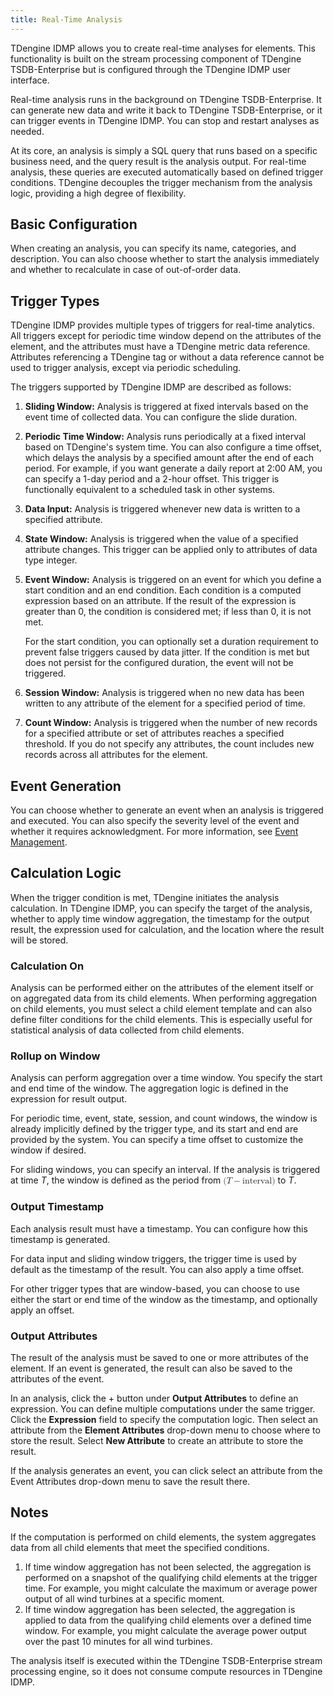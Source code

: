 ```yaml
---
title: Real-Time Analysis
---
```


TDengine IDMP allows you to create real-time analyses for elements. This functionality is built on the stream processing component of TDengine TSDB-Enterprise but is configured through the TDengine IDMP user interface.

Real-time analysis runs in the background on TDengine TSDB-Enterprise. It can generate new data and write it back to TDengine TSDB-Enterprise, or it can trigger events in TDengine IDMP. You can stop and restart analyses as needed.

At its core, an analysis is simply a SQL query that runs based on a specific business need, and the query result is the analysis output. For real-time analysis, these queries are executed automatically based on defined trigger conditions. TDengine decouples the trigger mechanism from the analysis logic, providing a high degree of flexibility.

## Basic Configuration

When creating an analysis, you can specify its name, categories, and description. You can also choose whether to start the analysis immediately and whether to recalculate in case of out-of-order data.

## Trigger Types

TDengine IDMP provides multiple types of triggers for real-time analytics. All triggers except for periodic time window depend on the attributes of the element, and the attributes must have a TDengine metric data reference. Attributes referencing a TDengine tag or without a data reference cannot be used to trigger analysis, except via periodic scheduling.

The triggers supported by TDengine IDMP are described as follows:

1. **Sliding Window:** Analysis is triggered at fixed intervals based on the event time of collected data. You can configure the slide duration.

2. **Periodic Time Window:** Analysis runs periodically at a fixed interval based on TDengine's system time. You can also configure a time offset, which delays the analysis by a specified amount after the end of each period. For example, if you want generate a daily report at 2:00 AM, you can specify a 1-day period and a 2-hour offset. This trigger is functionally equivalent to a scheduled task in other systems.

3. **Data Input:** Analysis is triggered whenever new data is written to a specified attribute.

4. **State Window:** Analysis is triggered when the value of a specified attribute changes. This trigger can be applied only to attributes of data type integer.

5. **Event Window:** Analysis is triggered on an event for which you define a start condition and an end condition. Each condition is a computed expression based on an attribute. If the result of the expression is greater than 0, the condition is considered met; if less than 0, it is not met.

   For the start condition, you can optionally set a duration requirement to prevent false triggers caused by data jitter. If the condition is met but does not persist for the configured duration, the event will not be triggered.

6. **Session Window:** Analysis is triggered when no new data has been written to any attribute of the element for a specified period of time.

7. **Count Window:** Analysis is triggered when the number of new records for a specified attribute or set of attributes reaches a specified threshold. If you do not specify any attributes, the count includes new records across all attributes for the element.

## Event Generation

You can choose whether to generate an event when an analysis is triggered and executed. You can also specify the severity level of the event and whether it requires acknowledgment. For more information, see [Event Management](./07-event-management.md).

## Calculation Logic

When the trigger condition is met, TDengine initiates the analysis calculation. In TDengine IDMP, you can specify the target of the analysis, whether to apply time window aggregation, the timestamp for the output result, the expression used for calculation, and the location where the result will be stored.

### Calculation On

Analysis can be performed either on the attributes of the element itself or on aggregated data from its child elements. When performing aggregation on child elements, you must select a child element template and can also define filter conditions for the child elements. This is especially useful for statistical analysis of data collected from child elements.

### Rollup on Window

Analysis can perform aggregation over a time window. You specify the start and end time of the window. The aggregation logic is defined in the expression for result output.

For periodic time, event, state, session, and count windows, the window is already implicitly defined by the trigger type, and its start and end are provided by the system. You can specify a time offset to customize the window if desired.

For sliding windows, you can specify an interval. If the analysis is triggered at time <var>T</var>, the window is defined as the period from <math display="inline"><semantics><mrow><mo fence="true" form="prefix" stretchy="false">(</mo><mrow><mi>T</mi><mo stretchy="false">−</mo><mtext>interval</mtext></mrow><mo fence="true" form="postfix" stretchy="false">)</mo></mrow></semantics></math> to <var>T</var>.

### Output Timestamp

Each analysis result must have a timestamp. You can configure how this timestamp is generated.

For data input and sliding window triggers, the trigger time is used by default as the timestamp of the result. You can also apply a time offset.

For other trigger types that are window-based, you can choose to use either the start or end time of the window as the timestamp, and optionally apply an offset.

### Output Attributes

The result of the analysis must be saved to one or more attributes of the element. If an event is generated, the result can also be saved to the attributes of the event.

In an analysis, click the + button under **Output Attributes** to define an expression. You can define multiple computations under the same trigger. Click the **Expression** field to specify the computation logic. Then select an attribute from the **Element Attributes** drop-down menu to choose where to store the result. Select **New Attribute** to create an attribute to store the result.

If the analysis generates an event, you can click select an attribute from the Event Attributes drop-down menu to save the result there.

## Notes

If the computation is performed on child elements, the system aggregates data from all child elements that meet the specified conditions. 

1. If time window aggregation has not been selected, the aggregation is performed on a snapshot of the qualifying child elements at the trigger time. For example, you might calculate the maximum or average power output of all wind turbines at a specific moment.
2. If time window aggregation has been selected, the aggregation is applied to data from the qualifying child elements over a defined time window. For example, you might calculate the average power output over the past 10 minutes for all wind turbines.

The analysis itself is executed within the TDengine TSDB-Enterprise stream processing engine, so it does not consume compute resources in TDengine IDMP.
